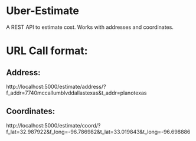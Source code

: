 # Uber-Estimate
A REST API to estimate cost. Works with addresses and coordinates. 
# URL Call format:

Address:
--------
http://localhost:5000/estimate/address/?f_addr=7740mccallumblvddallastexas&t_addr=planotexas

Coordinates:
-----------
http://localhost:5000/estimate/coord/?f_lat=32.987922&f_long=-96.786982&t_lat=33.019843&t_long=-96.698886
